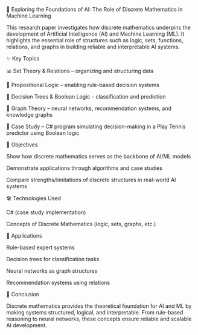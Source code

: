 🧠 Exploring the Foundations of AI: The Role of Discrete Mathematics in Machine Learning

This research paper investigates how discrete mathematics underpins the development of Artificial Intelligence (AI) and Machine Learning (ML). It highlights the essential role of structures such as logic, sets, functions, relations, and graphs in building reliable and interpretable AI systems.

✨ Key Topics

📊 Set Theory & Relations – organizing and structuring data

🔎 Propositional Logic – enabling rule-based decision systems

🌳 Decision Trees & Boolean Logic – classification and prediction

🔗 Graph Theory – neural networks, recommendation systems, and knowledge graphs

🏸 Case Study – C# program simulating decision-making in a Play Tennis predictor using Boolean logic

📌 Objectives

Show how discrete mathematics serves as the backbone of AI/ML models

Demonstrate applications through algorithms and case studies

Compare strengths/limitations of discrete structures in real-world AI systems

🛠️ Technologies Used

C# (case study implementation)

Concepts of Discrete Mathematics (logic, sets, graphs, etc.)

🚀 Applications

Rule-based expert systems

Decision trees for classification tasks

Neural networks as graph structures

Recommendation systems using relations

📖 Conclusion

Discrete mathematics provides the theoretical foundation for AI and ML by making systems structured, logical, and interpretable. From rule-based reasoning to neural networks, these concepts ensure reliable and scalable AI development.
